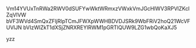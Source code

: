 Vm14YVUxTnRWa2RWV0dSUFYwWktWRmxzVWxkVmJGcHlWV3RPVlZKclZqVlVW
bVF3WVd4SmQxZFljRlpTCmJFWXpWWHBDVDJSRk9WbFRiV2hoQ21WcVFUVlJN
bVIzWlZkT1dXSjZNRXREYlRWM1pGRTlQUW9LZG1wbQoKaXJ5

yzz